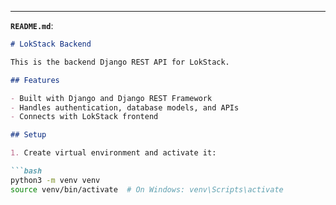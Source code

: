 
---

**`README.md`**:

```md
# LokStack Backend

This is the backend Django REST API for LokStack.

## Features

- Built with Django and Django REST Framework
- Handles authentication, database models, and APIs
- Connects with LokStack frontend

## Setup

1. Create virtual environment and activate it:

```bash
python3 -m venv venv
source venv/bin/activate  # On Windows: venv\Scripts\activate
